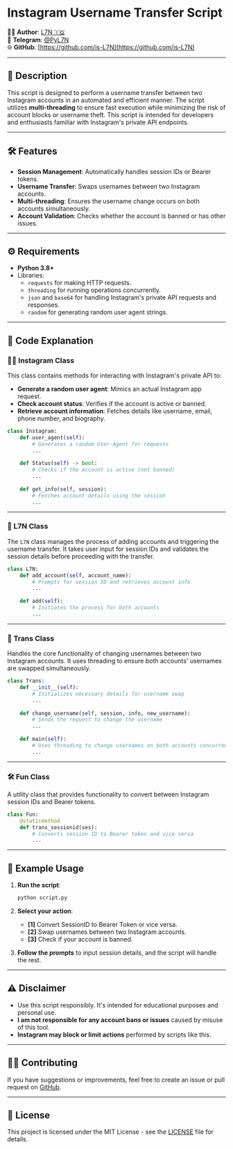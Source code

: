 
# Instagram Username Transfer Script

👨‍💻 **Author**: [L7N 🇮🇶](https://github.com/is-L7N)  
📱 **Telegram**: [@PyL7N](https://t.me/PyL7N)  
🌐 **GitHub**: [https://github.com/is-L7N](https://github.com/is-L7N)

---

## 🚀 Description

This script is designed to perform a username transfer between two Instagram accounts in an automated and efficient manner. The script utilizes **multi-threading** to ensure fast execution while minimizing the risk of account blocks or username theft. This script is intended for developers and enthusiasts familiar with Instagram's private API endpoints.

---

## 🛠️ Features

- **Session Management**: Automatically handles session IDs or Bearer tokens.
- **Username Transfer**: Swaps usernames between two Instagram accounts.
- **Multi-threading**: Ensures the username change occurs on both accounts simultaneously.
- **Account Validation**: Checks whether the account is banned or has other issues.

---

## ⚙️ Requirements

- **Python 3.8+**
- Libraries:
  - `requests` for making HTTP requests.
  - `threading` for running operations concurrently.
  - `json` and `base64` for handling Instagram's private API requests and responses.
  - `random` for generating random user agent strings.

---

## 📝 Code Explanation

### 🧑‍💻 Instagram Class

This class contains methods for interacting with Instagram's private API to:
- **Generate a random user agent**: Mimics an actual Instagram app request.
- **Check account status**: Verifies if the account is active or banned.
- **Retrieve account information**: Fetches details like username, email, phone number, and biography.

```python
class Instagram:
    def user_agent(self):
        # Generates a random User-Agent for requests
        ...
    
    def Status(self) -> bool:
        # Checks if the account is active (not banned)
        ...
        
    def get_info(self, session):
        # Fetches account details using the session
        ...
```

---

### 👤 L7N Class

The `L7N` class manages the process of adding accounts and triggering the username transfer. It takes user input for session IDs and validates the session details before proceeding with the transfer.

```python
class L7N:
    def add_account(self, account_name):
        # Prompts for session ID and retrieves account info
        ...
    
    def add(self):
        # Initiates the process for both accounts
        ...
```

---

### 🔄 Trans Class

Handles the core functionality of changing usernames between two Instagram accounts. It uses threading to ensure both accounts' usernames are swapped simultaneously.

```python
class Trans:
    def __init__(self):
        # Initializes necessary details for username swap
        ...
    
    def change_username(self, session, info, new_username):
        # Sends the request to change the username
        ...
    
    def main(self):
        # Uses threading to change usernames on both accounts concurrently
        ...
```

---

### 🛠️ Fun Class

A utility class that provides functionality to convert between Instagram session IDs and Bearer tokens.

```python
class Fun:
    @staticmethod
    def trans_sessionid(ses):
        # Converts session ID to Bearer token and vice versa
        ...
```

---

## 📑 Example Usage

1. **Run the script**:
   ```bash
   python script.py
   ```

2. **Select your action**:
   - **[1]** Convert SessionID to Bearer Token or vice versa.
   - **[2]** Swap usernames between two Instagram accounts.
   - **[3]** Check if your account is banned.

3. **Follow the prompts** to input session details, and the script will handle the rest.

---

## ⚠️ Disclaimer

- Use this script responsibly. It's intended for educational purposes and personal use.
- **I am not responsible for any account bans or issues** caused by misuse of this tool.
- **Instagram may block or limit actions** performed by scripts like this.

---

## 👨‍💻 Contributing

If you have suggestions or improvements, feel free to create an issue or pull request on [GitHub](https://github.com/is-L7N).

---

## 📜 License

This project is licensed under the MIT License - see the [LICENSE](LICENSE) file for details.
